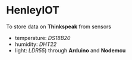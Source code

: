 # HenleyIOT
To store data on **Thinkspeak** from sensors 
  * temperature: *DS18B20* 
  * humidity: *DHT22*
  * light: *LDR55*) 
through **Arduino** and **Nodemcu**
